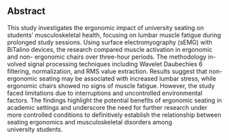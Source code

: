 ## Abstract
This study investigates the ergonomic impact of university seating on students’ musculoskeletal health, focusing on lumbar muscle fatigue during prolonged study sessions. Using surface electromyography (sEMG) with BiTalino devices, the research compared muscle activation in ergonomic and non- ergonomic chairs over three-hour periods. The methodology in-volved signal processing techniques including Wavelet Daubechies 6 filtering, normalization, and RMS value extraction. Results suggest that non-ergonomic seating may be associated with increased lumbar stress, while ergonomic chairs showed no signs of muscle fatigue. However, the study faced limitations due to interruptions and uncontrolled environmental factors. The findings highlight the potential benefits of ergonomic seating in academic settings and underscore the need for further research under more controlled conditions to definitively establish the relationship between seating ergonomics and musculoskeletal disorders among university students.
